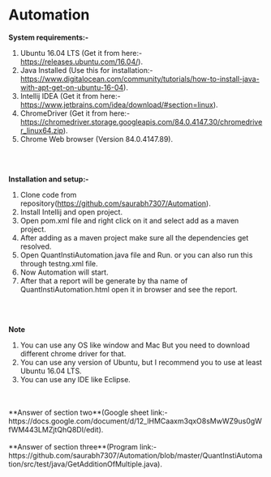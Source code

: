 # Automation
**System requirements:-**<br/>
1. Ubuntu 16.04 LTS (Get it from here:- https://releases.ubuntu.com/16.04/). <br/>
2. Java Installed (Use this for installation:- https://www.digitalocean.com/community/tutorials/how-to-install-java-with-apt-get-on-ubuntu-16-04). <br/>
3. Intellij IDEA (Get it from here:- https://www.jetbrains.com/idea/download/#section=linux). <br/>
4. ChromeDriver (Get it from here:- https://chromedriver.storage.googleapis.com/84.0.4147.30/chromedriver_linux64.zip). <br/>
5. Chrome Web browser (Version 84.0.4147.89). <br/>
<br/>
<br/>

**Installation and setup:-**<br/>
1. Clone code from repository(https://github.com/saurabh7307/Automation). <br/>
2. Install Intellij and open project. <br>
3. Open pom.xml file and right click on it and select add as a maven project. <br>
4. After adding as a maven project make sure all the dependencies get resolved. <br>
5. Open QuantInstiAutomation.java file and Run. or you can also run this through testng.xml file.
6. Now Automation will start. <br>
7. After that a report will be generate by tha name of QuantInstiAutomation.html open it in browser and see the report.
<br/>
<br/>


**Note**<br>
1. You can use any OS like window and Mac But you need to download different chrome driver for that.<br>
2. You can use any version of Ubuntu, but I recommend you to use at least Ubuntu 16.04 LTS. <br>
3. You can use any IDE like Eclipse.<br>
<br>
<br>
**Answer of section two**(Google sheet link:- https://docs.google.com/document/d/12_lHMCaaxm3qxO8sMwWZ9us0gWfWM443LMZjtQhQ8DI/edit). <br>
<br>
**Answer of section three**(Program link:- https://github.com/saurabh7307/Automation/blob/master/QuantInstiAutomation/src/test/java/GetAdditionOfMultiple.java). <br>
<br>



